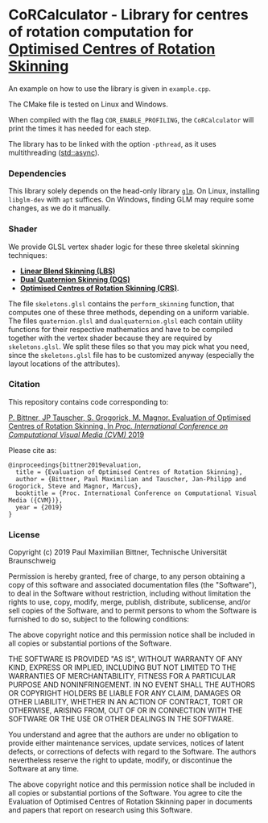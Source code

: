 # CoRCalculator - Library for centres of rotation computation for [Optimised Centres of Rotation Skinning][1]
An example on how to use the library is given in `example.cpp`.

The CMake file is tested on Linux and Windows.

When compiled with the flag `COR_ENABLE_PROFILING`, the `CoRCalculator` will print the times it has needed for each step.

The library has to be linked with the option `-pthread`, as it uses multithreading ([std::async](http://www.cplusplus.com/reference/future/async/)).

### Dependencies
This library solely depends on the head-only library [`glm`](https://glm.g-truc.net/0.9.9/index.html).
On Linux, installing `libglm-dev` with `apt` suffices.
On Windows, finding GLM may require some changes, as we do it manually.

### Shader
We provide GLSL vertex shader logic for these three skeletal skinning techniques:

* **[Linear Blend Skinning (LBS)](http://citeseerx.ist.psu.edu/viewdoc/summary?doi=10.1.1.14.9310)**
* **[Dual Quaternion Skinning (DQS)](https://dl.acm.org/citation.cfm?id=1230107)**
* **[Optimised Centres of Rotation Skinning (CRS)][1]**.

The file `skeletons.glsl` contains the `perform_skinning` function, that computes one of these three methods, depending on a uniform variable.
The files `quaternion.glsl` and `dualquaternion.glsl` each contain utility functions for their respective mathematics and have to be compiled
together with the vertex shader because they are required by `skeletons.glsl`.
We split these files so that you may pick what you need, since the `skeletons.glsl` file has to be customized anyway (especially the layout locations of the attributes).

[1]: https://dl.acm.org/citation.cfm?id=2925959

### Citation
This repository contains code corresponding to:

[P. Bittner, JP Tauscher, S. Grogorick, M. Magnor. Evaluation of Optimised Centres of Rotation Skinning. In _Proc. International Conference on Computational Visual Media (CVM)_ 2019](https://graphics.tu-bs.de/publications/bittner2019evaluation)

Please cite as:

    @inproceedings{bittner2019evaluation,
      title = {Evaluation of Optimised Centres of Rotation Skinning},
      author = {Bittner, Paul Maximilian and Tauscher, Jan-Philipp and Grogorick, Steve and Magnor, Marcus},
      booktitle = {Proc. International Conference on Computational Visual Media ({CVM})},
      year = {2019}
    }

### License

Copyright (c) 2019 Paul Maximilian Bittner, Technische Universität Braunschweig

Permission is hereby granted, free of charge, to any person obtaining a copy
of this software and associated documentation files (the "Software"), to deal
in the Software without restriction, including without limitation the rights
to use, copy, modify, merge, publish, distribute, sublicense, and/or sell
copies of the Software, and to permit persons to whom the Software is
furnished to do so, subject to the following conditions:

The above copyright notice and this permission notice shall be included in all
copies or substantial portions of the Software.

THE SOFTWARE IS PROVIDED "AS IS", WITHOUT WARRANTY OF ANY KIND, EXPRESS OR
IMPLIED, INCLUDING BUT NOT LIMITED TO THE WARRANTIES OF MERCHANTABILITY,
FITNESS FOR A PARTICULAR PURPOSE AND NONINFRINGEMENT. IN NO EVENT SHALL THE
AUTHORS OR COPYRIGHT HOLDERS BE LIABLE FOR ANY CLAIM, DAMAGES OR OTHER
LIABILITY, WHETHER IN AN ACTION OF CONTRACT, TORT OR OTHERWISE, ARISING FROM,
OUT OF OR IN CONNECTION WITH THE SOFTWARE OR THE USE OR OTHER DEALINGS IN THE
SOFTWARE.

You understand and agree that the authors are under no obligation to provide
either maintenance services, update services, notices of latent defects, or
corrections of defects with regard to the Software. The authors nevertheless
reserve the right to update, modify, or discontinue the Software at any time.

The above copyright notice and this permission notice shall be included in all
copies or substantial portions of the Software. You agree to cite the Evaluation
of Optimised Centres of Rotation Skinning paper in documents and papers that
report on research using this Software.